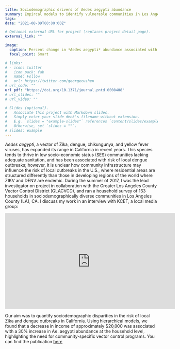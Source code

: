 ```yaml
---
title: Sociodemographic drivers of Aedes aegypti abundance
summary: Empircal models to identify vulnerable communities in Los Angeles, CA
tags:
date: "2021-08-09T00:00:00Z"

# Optional external URL for project (replaces project detail page).
external_link: ""

image:
  caption: Percent change in *Aedes aegypti* abundance associated with different household characteristics.
  focal_point: Smart

# links:
# - icon: twitter
#   icon_pack: fab
#   name: Follow
#   url: https://twitter.com/georgecushen
# url_code: ""
url_pdf: "https://doi.org/10.1371/journal.pntd.0008408"
# url_slides: ""
# url_video: ""

# Slides (optional).
#   Associate this project with Markdown slides.
#   Simply enter your slide deck's filename without extension.
#   E.g. `slides = "example-slides"` references `content/slides/example-slides.md`.
#   Otherwise, set `slides = ""`.
# slides: example
---
```


*Aedes aegypti*, a vector of Zika, dengue, chikungunya, and yellow fever viruses, has expanded its range in California in recent years. This species tends to thrive in low socio-economic status (SES) communities lacking adequate sanitation, and has been associated with risk of local dengue outbreaks; however, it is unclear how community infrastructure may influence the risk of local outbreaks in the U.S., where residential areas are structured differently than those in developing regions of the world where ZIKV and DENV are endemic. During the summer of 2017, I was the lead investigator on project in collaboration with the Greater Los Angeles County Vector Control District (GLACVCD), and ran a household survey of 163 households in sociodemographically diverse communities in Los Angeles County (LA), CA. I discuss my work in an interview with KCET, a local media group:

<center>
<iframe width="560" height="315" src="https://www.youtube.com/embed/1rZgVwQcBAE?start=759" title="YouTube video player" frameborder="0" allow="accelerometer; autoplay; clipboard-write; encrypted-media; gyroscope; picture-in-picture" allowfullscreen></iframe>
</center>

Our aim was to quantify sociodemographic disparities in the risk of local Zika and dengue outbreaks in California. Using hierarchical models, we found that a decrease in income of approximately $20,000 was associated with a 30% increase in Ae. aegypti abundance at the household level, highlighting the need for community-specific vector control programs. You can find the publication [here](https://doi.org/10.1371/journal.pntd.0008408)
